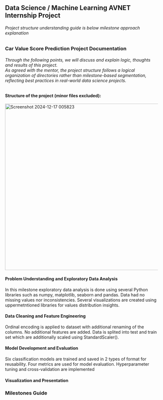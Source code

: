 ## Data Science / Machine Learning AVNET Internship Project
###### Project structure understanding guide is below milestone approach explanation
### Car Value Score Prediction Project Documentation
###### Through the following points, we will discuss and explain logic, thoughts and results of this project. <br /> As agreed with the mentor, the project structure follows a logical organization of directories rather than milestone-based segmentation, reflecting best practices in real-world data science projects.
#### Structure of the project (minor files excluded):
<img src="https://github.com/user-attachments/assets/6735c3a4-ca91-4f77-932d-8b02ec97b180" alt="Screenshot 2024-12-17 005823" width="550px" />


#### Problem Understanding and Exploratory Data Analysis
In this milestone exploratory data analysis is done using several Python libraries such as numpy, matplotlib, seaborn and pandas.
Data had no missing values nor inconsistencies.
Several visualizations are created using uppermetntioned libraries for values distribution insights.
#### Data Cleaning and Feature Engineering
Ordinal encoding is applied to dataset with additional renaming of the columns.
No additional features are added.
Data is splited into test and train set which are additionally scaled using StandardScaler().
#### Model Development and Evaluation
Six classification models are trained and saved in 2 types of format for reusability.
Four metrics are used for model evaluation.
Hyperparameter tuning and cross-validation are implemented
#### Visualization and Presentation

### Milestones Guide

